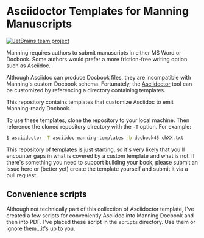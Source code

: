 # Asciidoctor Templates for Manning Manuscripts

[![JetBrains team project](http://jb.gg/badges/team.svg)](https://confluence.jetbrains.com/display/ALL/JetBrains+on+GitHub)

Manning requires authors to submit manuscripts in either MS Word or Docbook. Some authors would prefer a more friction-free writing option such as Asciidoc.

Although Asciidoc can produce Docbook files, they are incompatible with Manning's custom Docbook schema. Fortunately, the [Asciidoctor](http://asciidoctor.org/) tool can be customized by referencing a directory containing templates.

This repository contains templates that customize Asciidoc to emit Manning-ready Docbook.

To use these templates, clone the repository to your local machine. Then reference the cloned repository directory with the `-T` option. For example:

```sh
$ asciidoctor -T asciidoc-manning-templates -b docbook45 chXX.txt
```

This repository of templates is just starting, so it's very likely that you'll encounter gaps in what is covered by a custom template and what is not. If there's something you need to support building your book, please submit an issue here or (better yet) create the template yourself and submit it via a pull request.

## Convenience scripts

Although not technically part of this collection of Asciidoctor template, I've created a few scripts for conveniently
Asciidoc into Manning Docbook and then into PDF. I've placed these script in the `scripts` directory. Use them or ignore
them...it's up to you.
